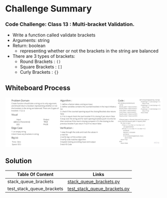 # Challenge Summary
<!-- Description of the challenge -->
### Code Challenge: Class 13 : Multi-bracket Validation.

* Write a function called validate brackets
* Arguments: string
* Return: boolean
  * representing whether or not the brackets in the string are balanced
* There are 3 types of brackets:
  * Round Brackets : `()`
  * Square Brackets : `[]`
  * Curly Brackets : `{}`

## Whiteboard Process
<!-- Embedded whiteboard image -->
![stack-queue-brackets](./img/stack-queue-brackets.jpg)
<!-- ## Approach & Efficiency -->
<!-- What approach did you take? Why? What is the Big O space/time for this approach? -->

## Solution
<!-- Show how to run your code, and examples of it in action -->
| Table Of Content                               | Links                                       |
| ---------------------------------------------- | ------------------------------------------- |
| stack_queue_brackets                                    | [stack_queue_brackets.py](stack_queue_brackets/stack_queue_brackets.py)|
| test_stack_queue_brackets                               | [test_stack_queue_brackets.py](tests/test_stack_queue_brackets.py) |